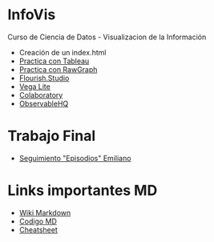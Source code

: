 # InfoVis
Curso de Ciencia de Datos - Visualizacion de la Información
- Creación de un index.html
- [Practica con Tableau](https://afantin.github.io/infovis/Week44-Tableau.html)
- [Practica con RawGraph](https://app.rawgraphs.io/)
- [Flourish.Studio](https://app.flourish.studio/visualisation/4426429/edit)
- [Vega Lite](https://vega.github.io/vega-lite/)
- [Colaboratory](https://colab.research.google.com/notebooks/intro.ipynb#recent=true)
- [ObservableHQ](https://observablehq.com/@apfantin)

# Trabajo Final
- [Seguimiento "Episodios" Emiliano](https://afantin.github.io/infovis/Emiliano.html)

# Links importantes MD
- [Wiki Markdown](https://en.wikipedia.org/wiki/Markdown)
- [Codigo MD](https://guides.github.com/features/mastering-markdown/)
- [Cheatsheet](https://guides.github.com/pdfs/markdown-cheatsheet-online.pdf)
